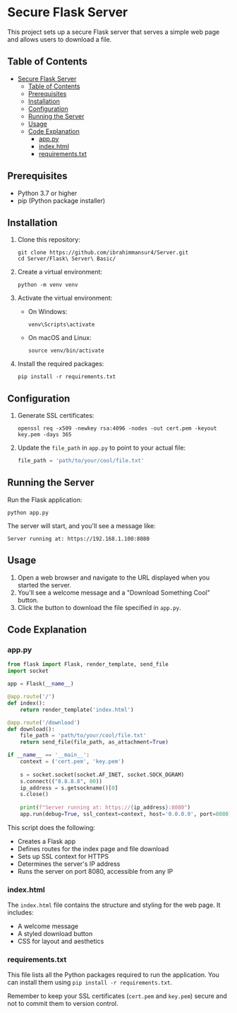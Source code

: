 # Secure Flask Server

This project sets up a secure Flask server that serves a simple web page and allows users to download a file.

## Table of Contents

- [Secure Flask Server](#secure-flask-server)
  - [Table of Contents](#table-of-contents)
  - [Prerequisites](#prerequisites)
  - [Installation](#installation)
  - [Configuration](#configuration)
  - [Running the Server](#running-the-server)
  - [Usage](#usage)
  - [Code Explanation](#code-explanation)
    - [app.py](#apppy)
    - [index.html](#indexhtml)
    - [requirements.txt](#requirementstxt)

## Prerequisites

- Python 3.7 or higher
- pip (Python package installer)

## Installation

1. Clone this repository:
   ```
   git clone https://github.com/ibrahimmansur4/Server.git
   cd Server/Flask\ Server\ Basic/
   ```

2. Create a virtual environment:
   ```
   python -m venv venv
   ```

3. Activate the virtual environment:
   - On Windows:
     ```
     venv\Scripts\activate
     ```
   - On macOS and Linux:
     ```
     source venv/bin/activate
     ```

4. Install the required packages:
   ```
   pip install -r requirements.txt
   ```

## Configuration

1. Generate SSL certificates:
   ```
   openssl req -x509 -newkey rsa:4096 -nodes -out cert.pem -keyout key.pem -days 365
   ```

2. Update the `file_path` in `app.py` to point to your actual file:
   ```python
   file_path = 'path/to/your/cool/file.txt'
   ```

## Running the Server

Run the Flask application:

```
python app.py
```

The server will start, and you'll see a message like:
```
Server running at: https://192.168.1.100:8080
```

## Usage

1. Open a web browser and navigate to the URL displayed when you started the server.
2. You'll see a welcome message and a "Download Something Cool" button.
3. Click the button to download the file specified in `app.py`.

## Code Explanation

### app.py

```python
from flask import Flask, render_template, send_file
import socket

app = Flask(__name__)

@app.route('/')
def index():
    return render_template('index.html')

@app.route('/download')
def download():
    file_path = 'path/to/your/cool/file.txt'
    return send_file(file_path, as_attachment=True)

if __name__ == '__main__':
    context = ('cert.pem', 'key.pem')
    
    s = socket.socket(socket.AF_INET, socket.SOCK_DGRAM)
    s.connect(("8.8.8.8", 80))
    ip_address = s.getsockname()[0]
    s.close()
    
    print(f"Server running at: https://{ip_address}:8080")
    app.run(debug=True, ssl_context=context, host='0.0.0.0', port=8080)
```

This script does the following:
- Creates a Flask app
- Defines routes for the index page and file download
- Sets up SSL context for HTTPS
- Determines the server's IP address
- Runs the server on port 8080, accessible from any IP

### index.html

The `index.html` file contains the structure and styling for the web page. It includes:
- A welcome message
- A styled download button
- CSS for layout and aesthetics

### requirements.txt

This file lists all the Python packages required to run the application. You can install them using `pip install -r requirements.txt`.

Remember to keep your SSL certificates (`cert.pem` and `key.pem`) secure and not to commit them to version control.